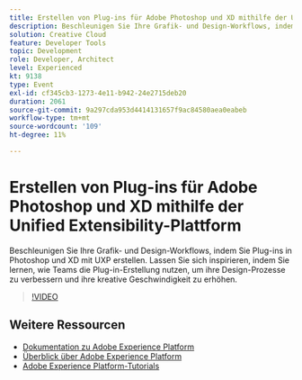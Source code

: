 ```yaml
---
title: Erstellen von Plug-ins für Adobe Photoshop und XD mithilfe der Unified Extensibility-Plattform
description: Beschleunigen Sie Ihre Grafik- und Design-Workflows, indem Sie Plug-ins in Photoshop und XD mit UXP erstellen. Lassen Sie sich inspirieren, indem Sie lernen, wie Teams die Plug-in-Erstellung nutzen, um ihre Design-Prozesse zu verbessern und ihre kreative Geschwindigkeit zu erhöhen.
solution: Creative Cloud
feature: Developer Tools
topic: Development
role: Developer, Architect
level: Experienced
kt: 9138
type: Event
exl-id: cf345cb3-1273-4e11-b942-24e2715deb20
duration: 2061
source-git-commit: 9a297cda953d4414131657f9ac84580aea0eabeb
workflow-type: tm+mt
source-wordcount: '109'
ht-degree: 11%

---
```


# Erstellen von Plug-ins für Adobe Photoshop und XD mithilfe der Unified Extensibility-Plattform

Beschleunigen Sie Ihre Grafik- und Design-Workflows, indem Sie Plug-ins in Photoshop und XD mit UXP erstellen. Lassen Sie sich inspirieren, indem Sie lernen, wie Teams die Plug-in-Erstellung nutzen, um ihre Design-Prozesse zu verbessern und ihre kreative Geschwindigkeit zu erhöhen.

>[!VIDEO](https://video.tv.adobe.com/v/337593/?quality=12&learn=on&hidetitle=true)

## Weitere Ressourcen

- [Dokumentation zu Adobe Experience Platform](https://experienceleague.adobe.com/docs/experience-platform.html?lang=de)
- [Überblick über Adobe Experience Platform](https://experienceleague.adobe.com/docs/experience-platform/landing/home.html?lang=de)
- [Adobe Experience Platform-Tutorials](https://experienceleague.adobe.com/docs/platform-learn/tutorials/overview.html?lang=de)
